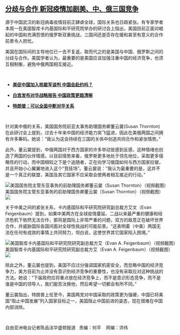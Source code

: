 <!--1594670100000-->
[分歧与合作  新冠疫情加剧美、中、俄三国竞争](https://www.rfa.org/mandarin/yataibaodao/junshiwaijiao/cm-07132020141705.html)
------

<p>源于中国武汉的新冠病毒疫情目前正肆虐全球，国际关系也日趋紧张。有专家学者本周一在美国智库卡内基国际和平研究院举办的研讨会上指出，美国目前正面对崛起的中国和充满怨恨的俄罗斯双重挑战，三国间还是否存在缓和甚至有意义的合作前景令人担忧。</p><p>美国在国际间的主导地位已一去不复返，取而代之的是美国与中国、俄罗斯之间的分歧与合作。美国学者认为，最重要的是美国应该加强注重中国的经济竞争，也须互相制衡，避免中俄两国相互接近。</p><p> </p><ul><li><b><a class="external-link" href="http://www.rfa.org/mandarin/yataibaodao/junshiwaijiao/jt-07092020100041.html">美促中国加入核裁军谈判 中国会赴约吗？</a></b></li></ul><ul><li><b><a class="external-link" href="http://www.rfa.org/mandarin/yataibaodao/junshiwaijiao/wy-05212020101253.html">白宫发布对华战略报告 中国政策更趋清晰</a></b></li></ul><ul><li><b><a class="external-link" href="http://www.rfa.org/mandarin/yataibaodao/huanjing/rc-05142020105105.html">特朗普：可以全面中断对华关系</a></b></li></ul><p> </p><p>针对美中俄的关系，美国国务院前亚太事务助理国务卿董云裳(Susan Thornton)在此研讨会上提到，过去十年来中国的经济能力突飞猛进，因此在美俄两国之间拥有许多筹码。她说：“我认为这会持续在三国的关係中创造共同合作和紧张情势。”</p><p>此外，董云裳提到，中俄两国对于西方国家的许多举动皆感到反感，这种情绪也创造了两国的伙伴情感。以目前情势来看，俄罗斯更多地处于领先地位，采取更多侵略性的行动，而中国相较之下是个追随者，正在向学习俄国如何与西方国家拉锯，并且开始小心翼翼地进入这个“竞技场”。董云裳说：“我认为最重要的是，这并不是一个真正的联盟，美国及其它国家不应采取会使两者相互接近的行动。”</p><p><div class="image-inline captioned" style="width:680px;"><div style="width:680px;"><img alt="美国国务院主管东亚事务的前助理国务卿董云裳（Susan Thornton）（视频截图）" src="https://www.rfa.org/mandarin/yataibaodao/junshiwaijiao/cm-07132020141705.html/cm0713a.jpg" title="美国国务院主管东亚事务的前助理国务卿董云裳（Susan Thornton）（视频截图）"/></div><div class="image-caption"><span style="width:680px;">美国国务院主管东亚事务的前助理国务卿董云裳（Susan Thornton）（视频截图）</span><span class="copyright"> </span></div><div id="zoomattribute"><a class="single_image" href="/mandarin/yataibaodao/junshiwaijiao/cm-07132020141705.html/cm0713a.jpg" title="美国国务院主管东亚事务的前助理国务卿董云裳（Susan Thornton）（视频截图）"><img src="/rfa_resources/graphics/icon-zoom.png"/></a></div></div></p><p>关于中美之间的紧张关系，卡内基国际和平研究院研究副总裁方艾文（Evan Feigenbaum）提到，如果中美两方在全球疫情蔓延、二战以来最严重的健康和经济危机下依然无法合作，那将是国际上非常严重的问题，双方的敌意正在破坏世界合作，并威胁国际各国间面对全球性挑战的可能前景。“这表明着（中美）两国无法在任何有成效的事情上共同努力，坦白说，这使世界其它国家陷入困境。”</p><p><div class="image-inline captioned" style="width:680px;"><div style="width:680px;"><img alt="美国智库卡内基国际和平研究院研究副总裁方艾（Evan A. Feigenbaum）（视频截图）" src="https://www.rfa.org/mandarin/yataibaodao/junshiwaijiao/cm-07132020141705.html/cm0713b.jpg" title="美国智库卡内基国际和平研究院研究副总裁方艾（Evan A. Feigenbaum）（视频截图）"/></div><div class="image-caption"><span style="width:680px;">美国智库卡内基国际和平研究院研究副总裁方艾（Evan A. Feigenbaum）（视频截图）</span><span class="copyright"> </span></div><div id="zoomattribute"><a class="single_image" href="/mandarin/yataibaodao/junshiwaijiao/cm-07132020141705.html/cm0713b.jpg" title="美国智库卡内基国际和平研究院研究副总裁方艾（Evan A. Feigenbaum）（视频截图）"><img src="/rfa_resources/graphics/icon-zoom.png"/></a></div></div></p><p>除此之外，董云裳也提到，美国不应过分强调国家机密安全，而忽略中国的经济竞争力，美方目前为止并没有意识到经济竞争的重要性，也没有采取应对这种挑战的方法。她说：“下届政府应将重点放在经济竞争上，而不是意识形态竞争，而不是谁是中国的领导人，我们能否汰换他，然后希望一切都会有所不同。”</p><p>董云裳指出，特朗普上任至今，美国两党对中国采取的政策更为强硬，中国已将美国“阻止中国发展”列入国家目标之一，美国阻止中国前进的姿态，现在很难在中国内部消除。</p><p> </p><p>自由亚洲电台记者陈品洁华盛顿报道   责编：何平    网编：洪伟</p>
